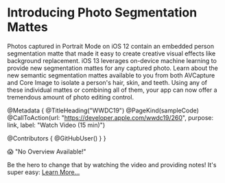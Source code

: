 # Introducing Photo Segmentation Mattes

Photos captured in Portrait Mode on iOS 12 contain an embedded person segmentation matte that made it easy to create creative visual effects like background replacement. iOS 13 leverages on-device machine learning to provide new segmentation mattes for any captured photo. Learn about the new semantic segmentation mattes available to you from both AVCapture and Core Image to isolate a person's hair, skin, and teeth. Using any of these individual mattes or combining all of them, your app can now offer a tremendous amount of photo editing control.

@Metadata {
   @TitleHeading("WWDC19")
   @PageKind(sampleCode)
   @CallToAction(url: "https://developer.apple.com/wwdc19/260", purpose: link, label: "Watch Video (15 min)")

   @Contributors {
      @GitHubUser(<replace this with your GitHub handle>)
   }
}

😱 "No Overview Available!"

Be the hero to change that by watching the video and providing notes! It's super easy:
 [Learn More…](https://wwdcnotes.github.io/WWDCNotes/documentation/wwdcnotes/contributing)
